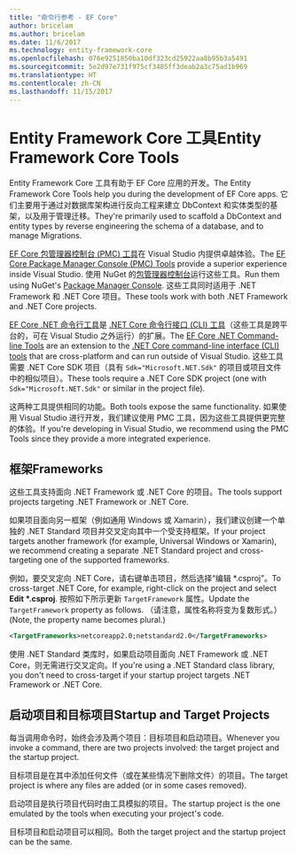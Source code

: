 ```yaml
---
title: "命令行参考 - EF Core"
author: bricelam
ms.author: bricelam
ms.date: 11/6/2017
ms.technology: entity-framework-core
ms.openlocfilehash: 076e9251850ba10df323cd25922aa8b95b3a5491
ms.sourcegitcommit: 5e2d97e731f975cf3405ff3deab2a3c75ad1b969
ms.translationtype: HT
ms.contentlocale: zh-CN
ms.lasthandoff: 11/15/2017
---
```

<a name="entity-framework-core-tools"></a><span data-ttu-id="d2cb8-102">Entity Framework Core 工具</span><span class="sxs-lookup"><span data-stu-id="d2cb8-102">Entity Framework Core Tools</span></span>
===========================
<span data-ttu-id="d2cb8-103">Entity Framework Core 工具有助于 EF Core 应用的开发。</span><span class="sxs-lookup"><span data-stu-id="d2cb8-103">The Entity Framework Core Tools help you during the development of EF Core apps.</span></span> <span data-ttu-id="d2cb8-104">它们主要用于通过对数据库架构进行反向工程来建立 DbContext 和实体类型的基架，以及用于管理迁移。</span><span class="sxs-lookup"><span data-stu-id="d2cb8-104">They're primarily used to scaffold a DbContext and entity types by reverse engineering the schema of a database, and to manage Migrations.</span></span>

<span data-ttu-id="d2cb8-105">[EF Core 包管理器控制台 (PMC) 工具][1]在 Visual Studio 内提供卓越体验。</span><span class="sxs-lookup"><span data-stu-id="d2cb8-105">The [EF Core Package Manager Console (PMC) Tools][1] provide a superior experience inside Visual Studio.</span></span> <span data-ttu-id="d2cb8-106">使用 NuGet 的[包管理器控制台][2]运行这些工具。</span><span class="sxs-lookup"><span data-stu-id="d2cb8-106">Run them using NuGet's [Package Manager Console][2].</span></span> <span data-ttu-id="d2cb8-107">这些工具同时适用于 .NET Framework 和 .NET Core 项目。</span><span class="sxs-lookup"><span data-stu-id="d2cb8-107">These tools work with both .NET Framework and .NET Core projects.</span></span>

<span data-ttu-id="d2cb8-108">[EF Core .NET 命令行工具][3]是 [.NET Core 命令行接口 (CLI) 工具][4]（这些工具是跨平台的，可在 Visual Studio 之外运行）的扩展。</span><span class="sxs-lookup"><span data-stu-id="d2cb8-108">The [EF Core .NET Command-line Tools][3] are an extension to the [.NET Core command-line interface (CLI) tools][4] that are cross-platform and can run outside of Visual Studio.</span></span> <span data-ttu-id="d2cb8-109">这些工具需要 .NET Core SDK 项目（具有 `Sdk="Microsoft.NET.Sdk"` 的项目或项目文件中的相似项目）。</span><span class="sxs-lookup"><span data-stu-id="d2cb8-109">These tools require a .NET Core SDK project (one with `Sdk="Microsoft.NET.Sdk"` or similar in the project file).</span></span>

<span data-ttu-id="d2cb8-110">这两种工具提供相同的功能。</span><span class="sxs-lookup"><span data-stu-id="d2cb8-110">Both tools expose the same functionality.</span></span> <span data-ttu-id="d2cb8-111">如果使用 Visual Studio 进行开发，我们建议使用 PMC 工具，因为这些工具提供更完整的体验。</span><span class="sxs-lookup"><span data-stu-id="d2cb8-111">If you're developing in Visual Studio, we recommend using the PMC Tools since they provide a more integrated experience.</span></span>

<a name="frameworks"></a><span data-ttu-id="d2cb8-112">框架</span><span class="sxs-lookup"><span data-stu-id="d2cb8-112">Frameworks</span></span>
----------
<span data-ttu-id="d2cb8-113">这些工具支持面向 .NET Framework 或 .NET Core 的项目。</span><span class="sxs-lookup"><span data-stu-id="d2cb8-113">The tools support projects targeting .NET Framework or .NET Core.</span></span>

<span data-ttu-id="d2cb8-114">如果项目面向另一框架（例如通用 Windows 或 Xamarin），我们建议创建一个单独的 .NET Standard 项目并交叉定向其中一个受支持框架。</span><span class="sxs-lookup"><span data-stu-id="d2cb8-114">If your project targets another framework (for example, Universal Windows or Xamarin), we recommend creating a separate .NET Standard project and cross-targeting one of the supported frameworks.</span></span>

<span data-ttu-id="d2cb8-115">例如，要交叉定向 .NET Core，请右键单击项目，然后选择“编辑 \*.csproj”。</span><span class="sxs-lookup"><span data-stu-id="d2cb8-115">To cross-target .NET Core, for example, right-click on the project and select **Edit \*.csproj**.</span></span> <span data-ttu-id="d2cb8-116">按照如下所示更新 `TargetFramework` 属性。</span><span class="sxs-lookup"><span data-stu-id="d2cb8-116">Update the `TargetFramework` property as follows.</span></span> <span data-ttu-id="d2cb8-117">（请注意，属性名称将变为复数形式。）</span><span class="sxs-lookup"><span data-stu-id="d2cb8-117">(Note, the property name becomes plural.)</span></span>

``` xml
<TargetFrameworks>netcoreapp2.0;netstandard2.0</TargetFrameworks>
```

<span data-ttu-id="d2cb8-118">使用 .NET Standard 类库时，如果启动项目面向 .NET Framework 或 .NET Core，则无需进行交叉定向。</span><span class="sxs-lookup"><span data-stu-id="d2cb8-118">If you're using a .NET Standard class library, you don't need to cross-target if your startup project targets .NET Framework or .NET Core.</span></span>

<a name="startup-and-target-projects"></a><span data-ttu-id="d2cb8-119">启动项目和目标项目</span><span class="sxs-lookup"><span data-stu-id="d2cb8-119">Startup and Target Projects</span></span>
---------------------------
<span data-ttu-id="d2cb8-120">每当调用命令时，始终会涉及两个项目：目标项目和启动项目。</span><span class="sxs-lookup"><span data-stu-id="d2cb8-120">Whenever you invoke a command, there are two projects involved: the target project and the startup project.</span></span>

<span data-ttu-id="d2cb8-121">目标项目是在其中添加任何文件（或在某些情况下删除文件）的项目。</span><span class="sxs-lookup"><span data-stu-id="d2cb8-121">The target project is where any files are added (or in some cases removed).</span></span>

<span data-ttu-id="d2cb8-122">启动项目是执行项目代码时由工具模拟的项目。</span><span class="sxs-lookup"><span data-stu-id="d2cb8-122">The startup project is the one emulated by the tools when executing your project's code.</span></span>

<span data-ttu-id="d2cb8-123">目标项目和启动项目可以相同。</span><span class="sxs-lookup"><span data-stu-id="d2cb8-123">Both the target project and the startup project can be the same.</span></span>


  [1]: powershell.md
  [2]: https://docs.microsoft.com/nuget/tools/package-manager-console
  [3]: dotnet.md
  [4]: https://docs.microsoft.com/dotnet/core/tools/
